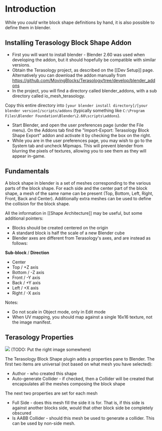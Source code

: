 # Introduction

While you _could_ write block shape definitions by hand, it is also possible to define them in blender.

## Installing Terasology Block Shape Addon

* First you will want to install blender - Blender 2.60 was used when developing the addon, but it should hopefully be compatible with similar versions.
* Obtain the Terasology project, as described on the [[Dev Setup]] page. Alternatively you can download the addon manually from  https://github.com/MovingBlocks/Terasology/tree/develop/blender_addons
* In the project, you will find a directory called blender_addons, with a sub directory called io_mesh_terasology. 

Copy this entire directory into `[your blender install directory]/[your blender version]/scripts/addons` (typically something like `C:\Program Files\Blender Foundation\Blender\2.60\scripts\addons`). 

* Start Blender, and open the user preferences page (under the File menu). On the Addons tab find the "Import-Export: Terasology Block Shape Export" addon and activate it by checking the box on the right.
* While you are in the user preferences page, you may wish to go to the System tab and uncheck Mipmaps. This will prevent blender from blurring the pixels of textures, allowing you to see them as they will appear in-game.

## Fundamentals

A block shape in blender is a set of meshes corresponding to the various parts of the block shape. For each side and the center part of the block shape, a mesh of the same name can be present (Top, Bottom, Left, Right, Front, Back and Center). Additionally extra meshes can be used to define the collision for the block shape.

All the information in [[Shape Architecture]] may be useful, but some additional pointers:
* Blocks should be created centered on the origin
* A standard block is half the scale of a new Blender cube
* Blender axes are different from Terasology's axes, and are instead as follows:

**Sub-block** / **Direction**
* Center 
* Top / +Z axis
* Bottom / -Z axis
* Front / -Y axis
* Back / +Y axis
* Left / +X axis
* Right / -X axis

Notes:

* Do not scale in Object mode, only in Edit mode
* When UV mapping, you should map against a single 16x16 texture, not the image manifest.

## Terasology Properties

<img src="https://raw.github.com/MovingBlocks/Terasology/develop/src/main/resources/org/terasology/data/blockTiles/Brick.png"/> (TODO: Put the right image somewhere)

The Terasology Block Shape plugin adds a properties pane to Blender. The first two items are universal (not based on what mesh you have selected):
* Author - who created this shape
* Auto-generate Collider - if checked, then a Collider will be created that encapsulates all the meshes composing the block shape

The next two properties are set for each mesh
* Full Side - does this mesh fill the side it is for. That is, if this side is against another blocks side, would that other block side be completely obscured
* Is AABB Collider - should this mesh be used to generate a collider. This can be used by non-side mesh.